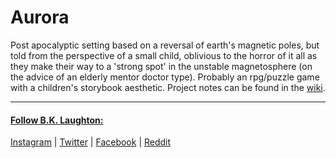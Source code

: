 # Aurora
Post apocalyptic setting based on a reversal of earth's magnetic poles, but told from the perspective of a small child, oblivious to the horror of it all as they make their way to a 'strong spot' in the unstable magnetosphere (on the advice of an elderly mentor doctor type). Probably an rpg/puzzle game with a children's storybook aesthetic. Project notes can be found in the [wiki](https://github.com/BKLaughton/Aurora/wiki).

---
#### [Follow B.K. Laughton:](http://bklaughton.com) 
[Instagram](http://instagram.com/B.K.Laughton) | [Twitter](http://twitter.com/bklaughton) | [Facebook](https://www.facebook.com/BK-Laughton-607374252750161/) | [Reddit](http://reddit.com/r/ArchDuke)

